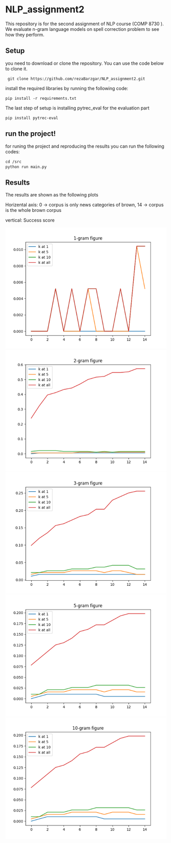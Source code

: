 # NLP_assignment2
This repository is for the second assignment of NLP course (COMP 8730 ). We evaluate n-gram language models on spell correction problem to see how they perform. 

## Setup

 you need to download or clone the repository. You can use the code below to clone it.

     git clone https://github.com/rezaBarzgar/NLP_assignment2.git

install the required libraries by running the following code:

    pip install -r requirements.txt
    
  The last step of setup is installing pytrec_eval for the evaluation part
  

    pip install pytrec-eval
    
## run the project!
for runing the project and reproducing the results you can run the following codes:

    cd /src
    python run main.py


## Results


The results are shown as the following plots 

Horizental axis: 0 -> corpus is only news categories of brown, 14 -> corpus is the whole brown corpus

vertical: Success score 

![alt text](https://github.com/rezaBarzgar/NLP_assignment2/blob/master/data/1-gram.png)
![alt text](https://github.com/rezaBarzgar/NLP_assignment2/blob/master/data/2-gram.png)
![alt text](https://github.com/rezaBarzgar/NLP_assignment2/blob/master/data/3-gram.png)
![alt text](https://github.com/rezaBarzgar/NLP_assignment2/blob/master/data/5-gram.png)
![alt text](https://github.com/rezaBarzgar/NLP_assignment2/blob/master/data/10-gram.png)
